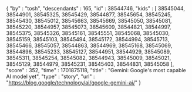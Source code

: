 {
  "by" : "tosh",
  "descendants" : 165,
  "id" : 38544746,
  "kids" : [ 38545044, 38544901, 38545325, 38545429, 38544877, 38545654, 38545245, 38545430, 38545012, 38545663, 38545669, 38545050, 38545081, 38545220, 38544957, 38545073, 38545609, 38544821, 38544997, 38545375, 38545326, 38545161, 38545551, 38545068, 38545030, 38545159, 38545103, 38545494, 38545172, 38544994, 38545713, 38545466, 38545057, 38544863, 38544969, 38545168, 38545069, 38544896, 38545233, 38545127, 38544951, 38544929, 38545089, 38545311, 38545254, 38545082, 38544943, 38545009, 38545021, 38545129, 38544979, 38545231, 38545403, 38544831, 38545058 ],
  "score" : 352,
  "time" : 1701875118,
  "title" : "Gemini: Google's most capable AI model yet",
  "type" : "story",
  "url" : "https://blog.google/technology/ai/google-gemini-ai/"
}
